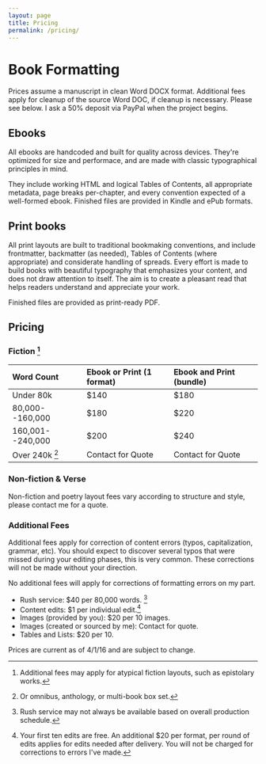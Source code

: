 ```yaml
---
layout: page
title: Pricing
permalink: /pricing/
---
```


# Book Formatting

Prices assume a manuscript in clean Word DOCX format. Additional fees apply for cleanup of the source Word DOC, if cleanup is necessary. Please see below. I ask a 50% deposit via PayPal when the project begins.

## Ebooks

All ebooks are handcoded and built for quality across devices. They're optimized for size and performace, and are made with classic typographical principles in mind.

They include working HTML and logical Tables of Contents, all appropriate metadata, page breaks per-chapter, and every convention expected of a well-formed ebook. Finished files are provided in Kindle and ePub formats.

## Print books

All print layouts are built to traditional bookmaking conventions, and include frontmatter, backmatter (as needed), Tables of Contents (where appropriate) and considerate handling of spreads. Every effort is made to build books with beautiful typography that emphasizes your content, and does not draw attention to itself. The aim is to create a pleasant read that helps readers understand and appreciate your work.

Finished files are provided as print-ready PDF.

## Pricing 

### Fiction [^1]

| Word Count | Ebook **or** Print (1 format) | Ebook **and** Print (bundle) |
|:- |:-|:-|
| Under 80k | $140 | $180 |
| 80,000--160,000 | $180 | $220 |
| 160,001--240,000 | $200 | $240 |
| Over 240k [^2] | Contact for Quote | Contact for Quote |

### Non-fiction & Verse

Non-fiction and poetry layout fees vary according to structure and style, please contact me for a quote.

### Additional Fees

Additional fees apply for correction of content errors (typos, capitalization, grammar, etc). You should expect to discover several typos that were missed during your editing phases, this is very common. These corrections will not be made without your direction.

No additional fees will apply for corrections of formatting errors on my part.

- Rush service: $40 per 80,000 words. [^3]
- Content edits: $1 per individual edit.[^4] 
- Images (provided by you): $20 per 10 images.
- Images (created or sourced by me): Contact for quote.
- Tables and Lists: $20 per 10.


Prices are current as of 4/1/16 and are subject to change.

[^1]: Additional fees may apply for atypical fiction layouts, such as epistolary works.

[^2]: Or omnibus, anthology, or multi-book box set.

[^3]: Rush service may not always be available based on overall production schedule.

[^4]: Your first ten edits are free. An additional $20 per format, per round of edits applies for edits needed after delivery. You will not be charged for corrections to errors I've made.